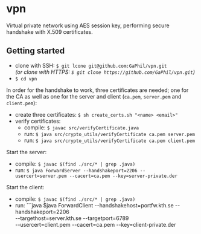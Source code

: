 # vpn

Virtual private network using AES session key, performing secure handshake with X.509 certificates.

## Getting started

* clone with SSH: `$ git lcone git@github.com:GaPhil/vpn.git`<br>*(or clone with HTTPS: `$ git clone https://github.com/GaPhil/vpn.git`)*
* `$ cd vpn`

In order for the handshake to work, three certificates are needed; one for the CA as well as one for the server and client (`ca.pem`, `server.pem` and `client.pem`):
* create three certificates: `$ sh create_certs.sh "<name> <email>"`
* verify certificates: 
  * compile: `$ javac src/verifyCertificate.java` 
  * run: `$ java src/crypto_utils/verifyCertificate ca.pem server.pem`
  * run: `$ java src/crypto_utils/verifyCertificate ca.pem client.pem`
  
Start the server:
* compile: `$ javac $(find ./src/* | grep .java)`
* run: `$ java ForwardServer --handshakeport=2206 --usercert=server.pem --cacert=ca.pem --key=server-private.der`

Start the client:
* compile: `$ javac $(find ./src/* | grep .java)`
* run: ```java
$java ForwardClient --handshakehost=portfw.kth.se  --handshakeport=2206 \
--targethost=server.kth.se --targetport=6789 \
--usercert=client.pem --cacert=ca.pem --key=client-private.der
```
